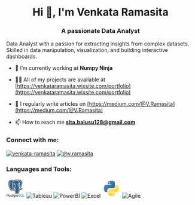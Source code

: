 <h1 align="center">Hi 👋, I'm Venkata Ramasita</h1>
<h3 align="center"> A passionate Data Analyst</h3>

Data Analyst with a passion for extracting insights from complex datasets. Skilled in data manipulation, visualization, and building interactive dashboards.

- 🔭 I’m currently working at **Numpy Ninja**

- 👨‍💻 All of my projects are available at [https://venkataramasita.wixsite.com/portfolio](https://venkataramasita.wixsite.com/portfolio)

- 📝 I regularly write articles on [https://medium.com/@V.Ramasita](https://medium.com/@V.Ramasita)

- 📫 How to reach me **sita.balusu128@gmail.com**

<h3 align="left">Connect with me:</h3>
<p align="left">
<a href="https://linkedin.com/in/venkata-ramasita" target="blank"><img align="center" src="https://raw.githubusercontent.com/rahuldkjain/github-profile-readme-generator/master/src/images/icons/Social/linked-in-alt.svg" alt="venkata-ramasita" height="30" width="40" /></a>
<a href="https://medium.com/@v.ramasita" target="blank"><img align="center" src="https://raw.githubusercontent.com/rahuldkjain/github-profile-readme-generator/master/src/images/icons/Social/medium.svg" alt="@v.ramasita" height="30" width="40" /></a>
</p>

<h3 align="left">Languages and Tools:</h3>
<p align="left"> <a  <img src="https://raw.githubusercontent.com/devicons/devicon/master/icons/cplusplus/cplusplus-original.svg" alt="cplusplus" width="50" height="50"/>
</a>  <img src="https://raw.githubusercontent.com/devicons/devicon/master/icons/postgresql/postgresql-original-wordmark.svg" alt="postgresql" width="50" height="50"/>
</a>  <img src="https://github.com/sita47/My-Profile/assets/96062745/72f593e2-ebc1-470f-a07f-73469e2e53da" alt="Tableau" width="50" height="50"/> 
</a>  <img src="https://github.com/sita47/My-Profile/assets/96062745/88249775-ec1e-4318-8e40-28a00d8e641e" alt="PowerBI" width="50" height="50"/> 
</a>  <img src="https://github.com/sita47/sita47/assets/96062745/535e6e30-6a0d-4175-a33e-d398ad8f9ba5" alt="Excel" width="50" height="50"/> 
</a>  <img src="https://raw.githubusercontent.com/devicons/devicon/master/icons/python/python-original.svg" alt="Python" width="50" height="50"/> 
</a>  <img src="https://github.com/sita47/sita47/assets/96062745/1dc66e03-69bc-4fc4-a60f-912edeb5b633" alt="Agile" width="50" height="50"/> </p>




